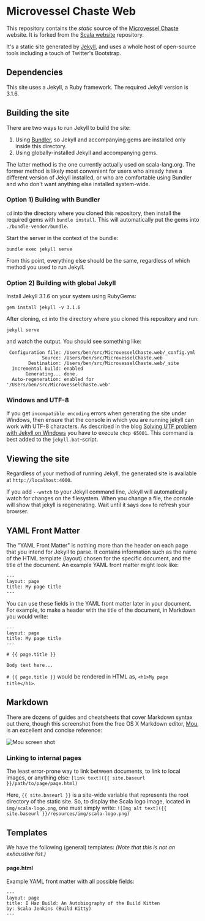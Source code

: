 # Microvessel Chaste Web

This repository contains the _static_ source of the [Microvessel Chaste](https://jmsgrogan.github.io/MicrovesselChaste/) website. It is forked from the [Scala website](https://github.com/scala/scala-lang) repository.

It's a static site generated by [Jekyll](https://github.com/mojombo/jekyll), and uses a whole host of open-source tools including a touch of Twitter's Bootstrap.

## Dependencies

This site uses a Jekyll, a Ruby framework. The required Jekyll version is 3.1.6.

## Building the site

There are two ways to run Jekyll to build the site:

1. Using [Bundler], so Jekyll and accompanying gems are installed only inside this directory.
2. Using globally-installed Jekyll and accompanying gems.

The latter method is the one currently actually used on scala-lang.org. The
former method is likely most convenient for users who already have a different
version of Jekyll installed, or who are comfortable using Bundler and who don't
want anything else installed system-wide.

### Option 1) Building with Bundler

`cd` into the directory where you cloned this repository, then install the required gems with `bundle install`. This will automatically put the gems into `./bundle-vendor/bundle`.

Start the server in the context of the bundle:

    bundle exec jekyll serve

From this point, everything else should be the same, regardless of which method
you used to run Jekyll.

### Option 2) Building with global Jekyll

Install Jekyll 3.1.6 on your system using RubyGems:

    gem install jekyll -v 3.1.6

After cloning, `cd` into the directory where you cloned this repository and run:

    jekyll serve

and watch the output. You should see something like:

     Configuration file: /Users/ben/src/MicrovesselChaste.web/_config.yml
                 Source: /Users/ben/src/MicrovesselChaste.web
            Destination: /Users/ben/src/MicrovesselChaste.web/_site
      Incremental build: enabled
           Generating... done.
      Auto-regeneration: enabled for '/Users/ben/src/MicrovesselChaste.web'

### Windows and UTF-8

If you get `incompatible encoding` errors when generating the site under Windows, then ensure that the
console in which you are running jekyll can work with UTF-8 characters. As described in the blog
[Solving UTF problem with Jekyll on Windows](http://joseoncode.com/2011/11/27/solving-utf-problem-with-jekyll-on-windows/)
you have to execute `chcp 65001`. This command is best added to the `jekyll.bat`-script.

## Viewing the site

Regardless of your method of running Jekyll, the generated site is available at `http://localhost:4000`.

If you add `--watch` to your Jekyll command line, Jekyll will automatically watch for changes on the filesystem. When you change a file, the console will show that jekyll is regenerating. Wait until it says `done` to refresh your browser.

## YAML Front Matter

The "YAML Front Matter" is nothing more than the header on each page that you intend for Jekyll to parse. It contains information such as the name of the HTML template (layout) chosen for the specific document, and the title of the document. An example YAML front matter might look like:

    ---
    layout: page
    title: My page title
    ---

You can use these fields in the YAML front matter later in your document. For example, to make a header with the title of the document, in Markdown you would write:

    ---
    layout: page
    title: My page title
    ---

    # {{ page.title }}

    Body text here...

`# {{ page.title }}` would be rendered in HTML as, `<h1>My page title</h1>`.

## Markdown

There are dozens of guides and cheatsheets that cover Markdown syntax out there, though this screenshot from the free OS X Markdown editor, [Mou](http://mouapp.com/), is an excellent and concise reference:

![Mou screen shot](http://25.io/mou/img/1.png)

### Linking to internal pages

The least error-prone way to link between documents, to link to local images, or anything else: `[link text]({{ site.baseurl }}/path/to/page/page.html)`

Here, `{{ site.baseurl }}` is a site-wide variable that represents the root directory of the static site. So, to display the Scala logo image, located in `img/scala-logo.png`, one must simply write: `![Img alt text]({{ site.baseurl }}/resources/img/scala-logo.png)`

## Templates

We have the following (general) templates:
_(Note that this is not an exhaustive list.)_

#### page.html

Example YAML front matter with all possible fields:

    ---
    layout: page
    title: I Haz Build: An Autobiography of the Build Kitten
    by: Scala Jenkins (Build Kitty)
    ---

[Bundler]: http://bundler.io/
